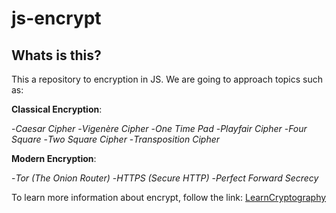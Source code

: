 # js-encrypt

## Whats is this?
This a repository to encryption in JS. We are going to approach topics such as:

**Classical Encryption**:

-*Caesar Cipher*
-*Vigenère Cipher*
-*One Time Pad*
-*Playfair Cipher*
-*Four Square*
-*Two Square Cipher*
-*Transposition Cipher*

**Modern Encryption**:

-*Tor (The Onion Router)*
-*HTTPS (Secure HTTP)*
-*Perfect Forward Secrecy*

To learn more information about encrypt, follow the link:
[LearnCryptography](https://learncryptography.com "link")
